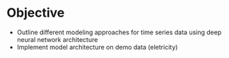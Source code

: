 # Objective
- Outline different modeling approaches for time series data using deep neural network architecture
- Implement model architecture on demo data (eletricity)